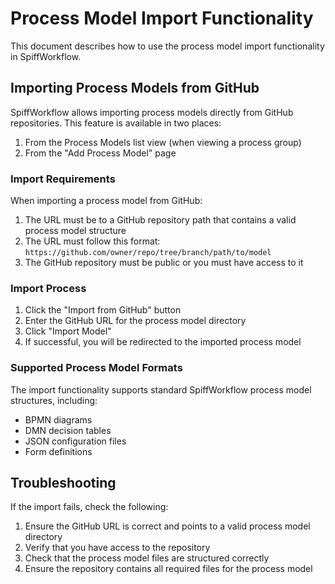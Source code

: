 # Process Model Import Functionality

This document describes how to use the process model import functionality in SpiffWorkflow.

## Importing Process Models from GitHub

SpiffWorkflow allows importing process models directly from GitHub repositories. This feature is available in two places:

1. From the Process Models list view (when viewing a process group)
2. From the "Add Process Model" page

### Import Requirements

When importing a process model from GitHub:

1. The URL must be to a GitHub repository path that contains a valid process model structure
2. The URL must follow this format: `https://github.com/owner/repo/tree/branch/path/to/model`
3. The GitHub repository must be public or you must have access to it

### Import Process

1. Click the "Import from GitHub" button
2. Enter the GitHub URL for the process model directory
3. Click "Import Model"
4. If successful, you will be redirected to the imported process model

### Supported Process Model Formats

The import functionality supports standard SpiffWorkflow process model structures, including:

- BPMN diagrams
- DMN decision tables
- JSON configuration files
- Form definitions

## Troubleshooting

If the import fails, check the following:

1. Ensure the GitHub URL is correct and points to a valid process model directory
2. Verify that you have access to the repository
3. Check that the process model files are structured correctly
4. Ensure the repository contains all required files for the process model